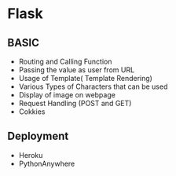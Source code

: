 # Flask  
## **BASIC**
  - Routing and Calling Function  
  - Passing the value as user  from URL  
  - Usage of Template( Template Rendering)  
  - Various Types of Characters that can be used    
  - Display of image on webpage  
  - Request Handling (POST and GET)  
  - Cokkies  
## **Deployment**
  - Heroku
  - PythonAnywhere
